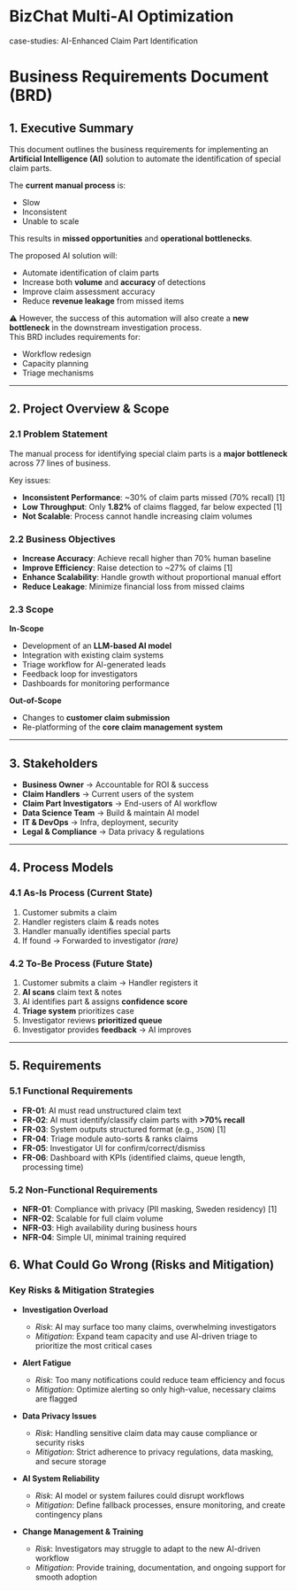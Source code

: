 # BizChat Multi‑AI Optimization

case-studies: AI-Enhanced Claim Part Identification

# Business Requirements Document (BRD)

## 1. Executive Summary
This document outlines the business requirements for implementing an **Artificial Intelligence (AI)** solution to automate the identification of special claim parts.  

The **current manual process** is:
- Slow
- Inconsistent
- Unable to scale  

This results in **missed opportunities** and **operational bottlenecks**.  

The proposed AI solution will:
- Automate identification of claim parts  
- Increase both **volume** and **accuracy** of detections  
- Improve claim assessment accuracy  
- Reduce **revenue leakage** from missed items  

⚠️ However, the success of this automation will also create a **new bottleneck** in the downstream investigation process.  
This BRD includes requirements for:
- Workflow redesign  
- Capacity planning  
- Triage mechanisms  

---

## 2. Project Overview & Scope

### 2.1 Problem Statement
The manual process for identifying special claim parts is a **major bottleneck** across 77 lines of business.  

Key issues:
- **Inconsistent Performance**: ~30% of claim parts missed (70% recall) [1]  
- **Low Throughput**: Only **1.82%** of claims flagged, far below expected [1]  
- **Not Scalable**: Process cannot handle increasing claim volumes  

### 2.2 Business Objectives
- **Increase Accuracy**: Achieve recall higher than 70% human baseline  
- **Improve Efficiency**: Raise detection to ~27% of claims [1]  
- **Enhance Scalability**: Handle growth without proportional manual effort  
- **Reduce Leakage**: Minimize financial loss from missed claims  

### 2.3 Scope
**In-Scope**  
- Development of an **LLM-based AI model**  
- Integration with existing claim systems  
- Triage workflow for AI-generated leads  
- Feedback loop for investigators  
- Dashboards for monitoring performance  

**Out-of-Scope**  
- Changes to **customer claim submission**  
- Re-platforming of the **core claim management system**  

---

## 3. Stakeholders
- **Business Owner** → Accountable for ROI & success  
- **Claim Handlers** → Current users of the system  
- **Claim Part Investigators** → End-users of AI workflow  
- **Data Science Team** → Build & maintain AI model  
- **IT & DevOps** → Infra, deployment, security  
- **Legal & Compliance** → Data privacy & regulations  

---

## 4. Process Models

### 4.1 As-Is Process (Current State)
1. Customer submits a claim  
2. Handler registers claim & reads notes  
3. Handler manually identifies special parts  
4. If found → Forwarded to investigator *(rare)*  

### 4.2 To-Be Process (Future State)
1. Customer submits a claim → Handler registers it  
2. **AI scans** claim text & notes  
3. AI identifies part & assigns **confidence score**  
4. **Triage system** prioritizes case  
5. Investigator reviews **prioritized queue**  
6. Investigator provides **feedback** → AI improves  

---

## 5. Requirements

### 5.1 Functional Requirements
- **FR-01**: AI must read unstructured claim text  
- **FR-02**: AI must identify/classify claim parts with **>70% recall**  
- **FR-03**: System outputs structured format (e.g., `JSON`) [1]  
- **FR-04**: Triage module auto-sorts & ranks claims  
- **FR-05**: Investigator UI for confirm/correct/dismiss  
- **FR-06**: Dashboard with KPIs (identified claims, queue length, processing time)  

### 5.2 Non-Functional Requirements
- **NFR-01**: Compliance with privacy (PII masking, Sweden residency) [1]  
- **NFR-02**: Scalable for full claim volume  
- **NFR-03**: High availability during business hours  
- **NFR-04**: Simple UI, minimal training required
  
## 6. What Could Go Wrong (Risks and Mitigation)

### Key Risks & Mitigation Strategies

- **Investigation Overload**  
  - *Risk*: AI may surface too many claims, overwhelming investigators  
  - *Mitigation*: Expand team capacity and use AI-driven triage to prioritize the most critical cases  

- **Alert Fatigue**  
  - *Risk*: Too many notifications could reduce team efficiency and focus  
  - *Mitigation*: Optimize alerting so only high-value, necessary claims are flagged  

- **Data Privacy Issues**  
  - *Risk*: Handling sensitive claim data may cause compliance or security risks  
  - *Mitigation*: Strict adherence to privacy regulations, data masking, and secure storage  

- **AI System Reliability**  
  - *Risk*: AI model or system failures could disrupt workflows  
  - *Mitigation*: Define fallback processes, ensure monitoring, and create contingency plans  

- **Change Management & Training**  
  - *Risk*: Investigators may struggle to adapt to the new AI-driven workflow  
  - *Mitigation*: Provide training, documentation, and ongoing support for smooth adoption  

